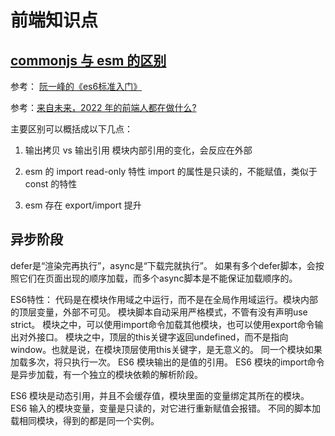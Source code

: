 # 前端知识点
## [commonjs 与 esm 的区别](https://juejin.cn/post/6844903861166014478)
参考：
[阮一峰的《es6标准入门》](https://es6.ruanyifeng.com/#docs/module-loader#ES6-%E6%A8%A1%E5%9D%97%E4%B8%8E-CommonJS-%E6%A8%A1%E5%9D%97%E7%9A%84%E5%B7%AE%E5%BC%82)

参考：[来自未来，2022 年的前端人都在做什么?](https://juejin.cn/post/7062617190981173278#heading-19)

主要区别可以概括成以下几点：

1. 输出拷贝 vs 输出引用
模块内部引用的变化，会反应在外部

2. esm 的 import read-only 特性
import 的属性是只读的，不能赋值，类似于 const 的特性

3. esm 存在 export/import 提升

## 异步阶段
defer是“渲染完再执行”，async是“下载完就执行”。
如果有多个defer脚本，会按照它们在页面出现的顺序加载，而多个async脚本是不能保证加载顺序的。

ES6特性：
代码是在模块作用域之中运行，而不是在全局作用域运行。模块内部的顶层变量，外部不可见。
模块脚本自动采用严格模式，不管有没有声明use strict。
模块之中，可以使用import命令加载其他模块，也可以使用export命令输出对外接口。
模块之中，顶层的this关键字返回undefined，而不是指向window。也就是说，在模块顶层使用this关键字，是无意义的。
同一个模块如果加载多次，将只执行一次。
ES6 模块输出的是值的引用。
ES6 模块的import命令是异步加载，有一个独立的模块依赖的解析阶段。

ES6 模块是动态引用，并且不会缓存值，模块里面的变量绑定其所在的模块。
ES6 输入的模块变量，变量是只读的，对它进行重新赋值会报错。
不同的脚本加载相同模块，得到的都是同一个实例。



